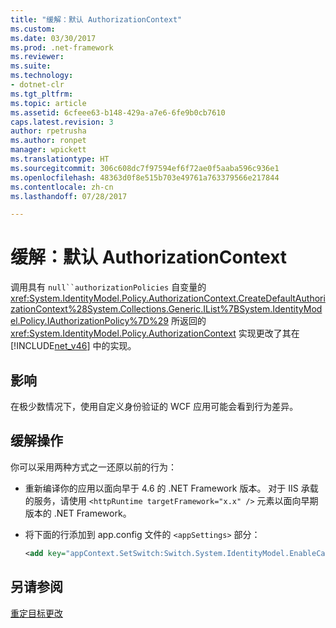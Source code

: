 ```yaml
---
title: "缓解：默认 AuthorizationContext"
ms.custom: 
ms.date: 03/30/2017
ms.prod: .net-framework
ms.reviewer: 
ms.suite: 
ms.technology:
- dotnet-clr
ms.tgt_pltfrm: 
ms.topic: article
ms.assetid: 6cfeee63-b148-429a-a7e6-6fe9b0cb7610
caps.latest.revision: 3
author: rpetrusha
ms.author: ronpet
manager: wpickett
ms.translationtype: HT
ms.sourcegitcommit: 306c608dc7f97594ef6f72ae0f5aaba596c936e1
ms.openlocfilehash: 48363d0f8e515b703e49761a763379566e217844
ms.contentlocale: zh-cn
ms.lasthandoff: 07/28/2017

---
```

# <a name="mitigation-default-authorizationcontext"></a>缓解：默认 AuthorizationContext
调用具有 `null``authorizationPolicies` 自变量的 <xref:System.IdentityModel.Policy.AuthorizationContext.CreateDefaultAuthorizationContext%28System.Collections.Generic.IList%7BSystem.IdentityModel.Policy.IAuthorizationPolicy%7D%29> 所返回的 <xref:System.IdentityModel.Policy.AuthorizationContext> 实现更改了其在 [!INCLUDE[net_v46](../../../includes/net-v46-md.md)] 中的实现。  
  
## <a name="impact"></a>影响  
 在极少数情况下，使用自定义身份验证的 WCF 应用可能会看到行为差异。  
  
## <a name="mitigation"></a>缓解操作  
 你可以采用两种方式之一还原以前的行为：  
  
-   重新编译你的应用以面向早于 4.6 的 .NET Framework 版本。 对于 IIS 承载的服务，请使用 `<httpRuntime targetFramework="x.x" />` 元素以面向早期版本的 .NET Framework。  
  
-   将下面的行添加到 app.config 文件的 `<appSettings>` 部分：  
  
    ```xml  
    <add key="appContext.SetSwitch:Switch.System.IdentityModel.EnableCachedEmptyDefaultAuthorizationContext" value="true" />  
    ```  
  
## <a name="see-also"></a>另请参阅  
 [重定目标更改](../../../docs/framework/migration-guide/retargeting-changes-in-the-net-framework-4-6.md)

